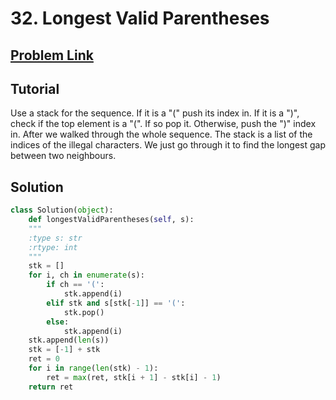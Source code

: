 # 32. Longest Valid Parentheses

## [Problem Link](https://leetcode.com/problems/longest-valid-parentheses/)

## Tutorial  
Use a stack for the sequence. If it is a "(" push its index in.
If it is a ")", check if the top element is a "(".
If so pop it. Otherwise, push the ")" index in.
After we walked through the whole sequence.
The stack is a list of the indices of the illegal characters.
We just go through it to find the longest gap between two neighbours.

## Solution  
```python
class Solution(object):
    def longestValidParentheses(self, s):
	"""
	:type s: str
	:rtype: int
	"""
	stk = []
	for i, ch in enumerate(s):
	    if ch == '(':
	        stk.append(i)
	    elif stk and s[stk[-1]] == '(':
	        stk.pop()
	    else:
	        stk.append(i)
	stk.append(len(s))
	stk = [-1] + stk
	ret = 0
	for i in range(len(stk) - 1):
	    ret = max(ret, stk[i + 1] - stk[i] - 1)
	return ret
```
